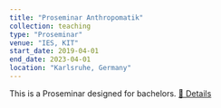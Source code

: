 ```yaml
---
title: "Proseminar Anthropomatik"
collection: teaching
type: "Proseminar"
venue: "IES, KIT"
start_date: 2019-04-01
end_date: 2023-04-01
location: "Karlsruhe, Germany"
---
```


This is a Proseminar designed for bachelors.
<a href="https://ies.iar.kit.edu/lehre_proseminar_anthropomatik.php">📖 Details</a>